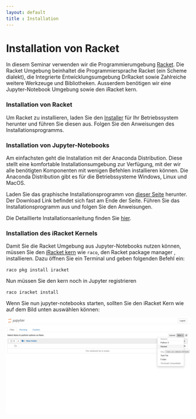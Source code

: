 ```yaml
---
layout: default
title : Installation
---
```

 
# Installation von Racket 

In diesem Seminar verwenden wir die Programmierumgebung [Racket](https://racket-lang.org/). Die Racket Umgebung 
beinhaltet die Programmiersprache Racket (ein Scheme dialekt), die Integrierte Entwicklungsumgebung DrRacket sowie Zahlreiche weitere Werkzeuge und Bibliotheken. 
Ausserdem benötigen wir eine Jupyter-Notebook Umgebung sowie den iRacket kern.

### Installation von Racket
Um Racket zu installieren, laden 
Sie den [Installer](https://download.racket-lang.org/) für Ihr Betriebssystem herunter und führen Sie diesen aus. Folgen Sie den Anweisungen des
Installationsprogramms. 


### Installation von Jupyter-Notebooks

Am einfachsten geht die Installation mit der Anaconda Distribution. Diese stellt eine komfortable Installationsumgebung zur Verfügung, mit der wir alle benötigten Komponenten mit wenigen Befehlen installieren können. Die Anaconda Distribution gibt es für die Betriebssysteme Windows, Linux und MacOS.

Laden Sie das graphische Installationsprogramm von [dieser Seite](https://www.anaconda.com/products/individual) herunter. Der Download Link befindet sich fast am Ende der Seite.
Führen Sie das Installationsprogramm aus und folgen Sie den Anweisungen. 

Die Detaillierte Installationsanleitung finden Sie [hier](https://docs.anaconda.com/anaconda/install/).


### Installation des iRacket Kernels

Damit Sie die Racket Umgebung aus Jupyter-Notebooks nutzen können, müssen Sie den [iRacket kern](https://github.com/rmculpepper/iracket) wie ```raco```, den Racket package manager , installieren. Dazu öffnen Sie ein Terminal 
und geben folgenden Befehl ein:
```
raco pkg install iracket
```
Nun müssen Sie den kern noch in Jupyter registrieren 
```
raco iracket install
```

Wenn Sie nun jupyter-notebooks starten, sollten Sie den iRacket Kern wie auf dem Bild unten auswählen können:

![jupyter-tree](images/jupyter-tree.png)